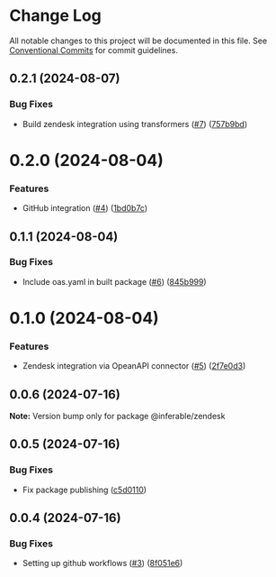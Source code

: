 # Change Log

All notable changes to this project will be documented in this file.
See [Conventional Commits](https://conventionalcommits.org) for commit guidelines.

## 0.2.1 (2024-08-07)


### Bug Fixes

* Build zendesk integration using transformers ([#7](https://github.com/inferablehq/integrations/issues/7)) ([757b9bd](https://github.com/inferablehq/integrations/commit/757b9bda31bb1c0cfe2dd7a294c1ab1933824177))





# 0.2.0 (2024-08-04)


### Features

* GitHub integration ([#4](https://github.com/inferablehq/integrations/issues/4)) ([1bd0b7c](https://github.com/inferablehq/integrations/commit/1bd0b7cc70e9655dff921dca9f9b75ebe8fcb7d8))





## 0.1.1 (2024-08-04)


### Bug Fixes

* Include oas.yaml in built package ([#6](https://github.com/inferablehq/integrations/issues/6)) ([845b999](https://github.com/inferablehq/integrations/commit/845b999f31ae886027f6c2faf4c830796347aabc))





# 0.1.0 (2024-08-04)


### Features

* Zendesk integration via OpeanAPI connector ([#5](https://github.com/inferablehq/integrations/issues/5)) ([2f7e0d3](https://github.com/inferablehq/integrations/commit/2f7e0d3049e7aae905f520d76f71f9de1632909a))





## 0.0.6 (2024-07-16)

**Note:** Version bump only for package @inferable/zendesk





## 0.0.5 (2024-07-16)


### Bug Fixes

* Fix package publishing ([c5d0110](https://github.com/inferablehq/integrations/commit/c5d01109fa70caa6611b726070adc47132765902))





## 0.0.4 (2024-07-16)


### Bug Fixes

* Setting up github workflows ([#3](https://github.com/inferablehq/integrations/issues/3)) ([8f051e6](https://github.com/inferablehq/integrations/commit/8f051e6b1924d38510543936c66ea810913ba181))
